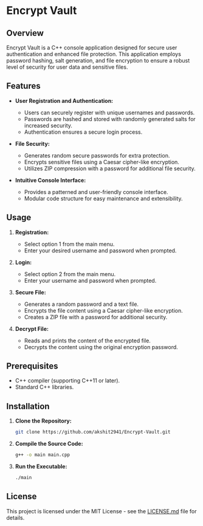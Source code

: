 # Encrypt Vault

## Overview

Encrypt Vault is a C++ console application designed for secure user authentication and enhanced file protection. This application employs password hashing, salt generation, and file encryption to ensure a robust level of security for user data and sensitive files.

## Features

- **User Registration and Authentication:**
  - Users can securely register with unique usernames and passwords.
  - Passwords are hashed and stored with randomly generated salts for increased security.
  - Authentication ensures a secure login process.

- **File Security:**
  - Generates random secure passwords for extra protection.
  - Encrypts sensitive files using a Caesar cipher-like encryption.
  - Utilizes ZIP compression with a password for additional file security.

- **Intuitive Console Interface:**
  - Provides a patterned and user-friendly console interface.
  - Modular code structure for easy maintenance and extensibility.

## Usage

1. **Registration:**
   - Select option 1 from the main menu.
   - Enter your desired username and password when prompted.

2. **Login:**
   - Select option 2 from the main menu.
   - Enter your username and password when prompted.

3. **Secure File:**
   - Generates a random password and a text file.
   - Encrypts the file content using a Caesar cipher-like encryption.
   - Creates a ZIP file with a password for additional security.

4. **Decrypt File:**
   - Reads and prints the content of the encrypted file.
   - Decrypts the content using the original encryption password.

## Prerequisites

- C++ compiler (supporting C++11 or later).
- Standard C++ libraries.

## Installation

1. **Clone the Repository:**

    ```bash
    git clone https://github.com/akshit2941/Encrypt-Vault.git
    ```

2. **Compile the Source Code:**

    ```bash
    g++ -o main main.cpp
    ```

3. **Run the Executable:**

    ```bash
    ./main
    ```

## License

This project is licensed under the MIT License - see the [LICENSE.md](LICENSE.md) file for details.

#

